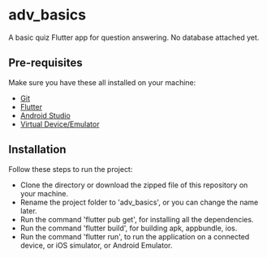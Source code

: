 # adv_basics

A basic quiz Flutter app for question answering. No database attached yet.

## Pre-requisites

Make sure you have these all installed on your machine:

- [Git](https://git-scm.com/downloads)
- [Flutter](https://docs.flutter.dev/get-started/install)
- [Android Studio](https://developer.android.com/studio/install)
- [Virtual Device/Emulator](https://developer.android.com/studio/run/emulator)

## Installation

Follow these steps to run the project:

- Clone the directory or download the zipped file of this repository on your machine.
- Rename the project folder to 'adv_basics', or you can change the name later.
- Run the command 'flutter pub get', for installing all the dependencies.
- Run the command 'flutter build', for building apk, appbundle, ios.
- Run the command 'flutter run', to run the application on a connected device, or iOS simulator, or Android Emulator.